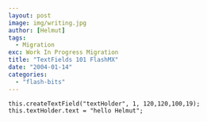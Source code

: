 ```yaml
---
layout: post
image: img/writing.jpg
author: [Helmut]
tags:
  - Migration
exc: Work In Progress Migration
title: "TextFields 101 FlashMX"
date: "2004-01-14"
categories: 
  - "flash-bits"
---
```


`this.createTextField("textHolder", 1, 120,120,100,19); this.textHolder.text = "hello Helmut";`
